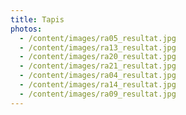 ```yaml
---
title: Tapis
photos:
  - /content/images/ra05_resultat.jpg
  - /content/images/ra13_resultat.jpg
  - /content/images/ra20_resultat.jpg
  - /content/images/ra21_resultat.jpg
  - /content/images/ra04_resultat.jpg
  - /content/images/ra14_resultat.jpg
  - /content/images/ra09_resultat.jpg
---
```

